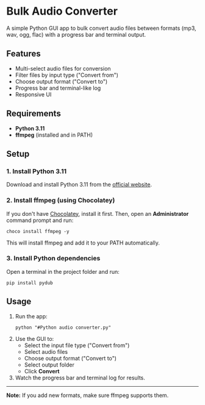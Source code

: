 # Bulk Audio Converter

A simple Python GUI app to bulk convert audio files between formats (mp3, wav, ogg, flac) with a progress bar and terminal output.

## Features
- Multi-select audio files for conversion
- Filter files by input type ("Convert from")
- Choose output format ("Convert to")
- Progress bar and terminal-like log
- Responsive UI

## Requirements
- **Python 3.11**
- **ffmpeg** (installed and in PATH)

## Setup

### 1. Install Python 3.11
Download and install Python 3.11 from the [official website](https://www.python.org/downloads/release/python-3110/).

### 2. Install ffmpeg (using Chocolatey)
If you don't have [Chocolatey](https://chocolatey.org/install), install it first. Then, open an **Administrator** command prompt and run:

```
choco install ffmpeg -y
```

This will install ffmpeg and add it to your PATH automatically.

### 3. Install Python dependencies
Open a terminal in the project folder and run:

```
pip install pydub
```

## Usage
1. Run the app:
   ```
   python "#Python audio converter.py"
   ```
2. Use the GUI to:
   - Select the input file type ("Convert from")
   - Select audio files
   - Choose output format ("Convert to")
   - Select output folder
   - Click **Convert**
3. Watch the progress bar and terminal log for results.

---

**Note:** If you add new formats, make sure ffmpeg supports them. 